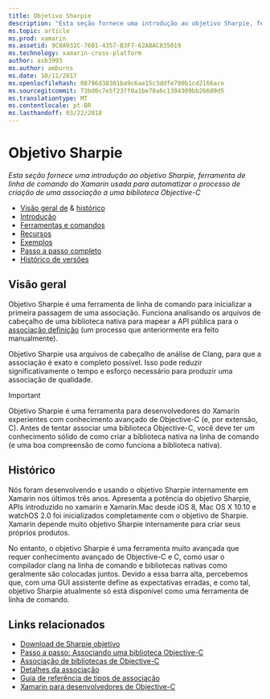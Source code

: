 ```yaml
---
title: Objetivo Sharpie
description: "Esta seção fornece uma introdução ao objetivo Sharpie, ferramenta de linha de comando do Xamarin usada para automatizar o processo de criação de uma associação a uma biblioteca Objective-C"
ms.topic: article
ms.prod: xamarin
ms.assetid: 9C0A932C-7601-4357-B3F7-62ABAC835019
ms.technology: xamarin-cross-platform
author: asb3993
ms.author: amburns
ms.date: 10/11/2017
ms.openlocfilehash: 08796d38301ba9c6ae15c3ddfe700b1cd2166ace
ms.sourcegitcommit: 73bd0c7e5f237f0a1be70a6c1384309bb26609d5
ms.translationtype: MT
ms.contentlocale: pt-BR
ms.lasthandoff: 03/22/2018
---
```

# <a name="objective-sharpie"></a>Objetivo Sharpie

_Esta seção fornece uma introdução ao objetivo Sharpie, ferramenta de linha de comando do Xamarin usada para automatizar o processo de criação de uma associação a uma biblioteca Objective-C_

- [Visão geral de](#overview) & [histórico](#history)
- [Introdução](get-started.md)
- [Ferramentas e comandos](tools.md)
- [Recursos](platform/index.md)
- [Exemplos](examples/index.md)
- [Passo a passo completo](~/ios/platform/binding-objective-c/walkthrough.md)
- [Histórico de versões](releases.md)

## <a name="overview"></a>Visão geral

Objetivo Sharpie é uma ferramenta de linha de comando para inicializar a primeira passagem de uma associação.
Funciona analisando os arquivos de cabeçalho de uma biblioteca nativa para mapear a API pública para o [associação definição](~/cross-platform/macios/binding/objective-c-libraries.md#The_API_definition_file) (um processo que anteriormente era feito manualmente).

Objetivo Sharpie usa arquivos de cabeçalho de análise de Clang, para que a associação é exato e completo possível. Isso pode reduzir significativamente o tempo e esforço necessário para produzir uma associação de qualidade.

> [!IMPORTANT]
> Objetivo Sharpie é uma ferramenta para desenvolvedores do Xamarin experientes com conhecimento avançado de Objective-C (e, por extensão, C). Antes de tentar associar uma biblioteca Objective-C, você deve ter um conhecimento sólido de como criar a biblioteca nativa na linha de comando (e uma boa compreensão de como funciona a biblioteca nativa).

## <a name="history"></a>Histórico

Nós foram desenvolvendo e usando o objetivo Sharpie internamente em Xamarin nos últimos três anos. Apresenta a potência do objetivo Sharpie, APIs introduzido no xamarin e Xamarin.Mac desde iOS 8, Mac OS X 10.10 e watchOS 2.0 foi inicializados completamente com o objetivo de Sharpie. Xamarin depende muito objetivo Sharpie internamente para criar seus próprios produtos.

No entanto, o objetivo Sharpie é uma ferramenta muito avançada que requer conhecimento avançado de Objective-C e C, como usar o compilador clang na linha de comando e bibliotecas nativas como geralmente são colocadas juntos. Devido a essa barra alta, percebemos que, com uma GUI assistente define as expectativas erradas, e como tal, objetivo Sharpie atualmente só está disponível como uma ferramenta de linha de comando.

## <a name="related-links"></a>Links relacionados

- [Download de Sharpie objetivo](https://dl.xamarin.com/objective-sharpie/ObjectiveSharpie.pkg)
- [Passo a passo: Associando uma biblioteca Objective-C](~/ios/platform/binding-objective-c/walkthrough.md)
- [Associação de bibliotecas de Objective-C](~/cross-platform/macios/binding/objective-c-libraries.md)
- [Detalhes da associação](~/cross-platform/macios/binding/overview.md)
- [Guia de referência de tipos de associação](~/cross-platform/macios/binding/binding-types-reference.md)
- [Xamarin para desenvolvedores de Objective-C](~/ios/get-started/objective-c-developers/index.md)
